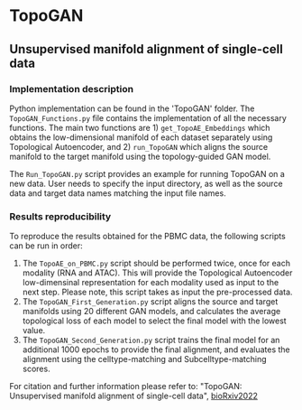 # TopoGAN
## Unsupervised manifold alignment of single-cell data

### Implementation description
Python implementation can be found in the 'TopoGAN' folder. The ```TopoGAN_Functions.py``` file contains the implementation of all the necessary functions. The main two functions are 1) ```get_TopoAE_Embeddings``` which obtains the low-dimensional manifold of each dataset separately using Topological Autoencoder, and 2) ```run_TopoGAN``` which aligns the source manifold to the target manifold using the topology-guided GAN model.

The ```Run_TopoGAN.py``` script provides an example for running TopoGAN on a new data. User needs to specify the input directory, as well as the source data and target data names matching the input file names.

### Results reproducibility
To reproduce the results obtained for the PBMC data, the following scripts can be run in order:

1) The ```TopoAE_on_PBMC.py``` script should be performed twice, once for each modality (RNA and ATAC). This will provide the Topological Autoencoder low-dimensinal representation for each modality used as input to the next step. Please note, this script takes as input the pre-processed data. 
2) The ```TopoGAN_First_Generation.py``` script aligns the source and target manifolds using 20 different GAN models, and calculates the average topological loss of each model to select the final model with the lowest value. 
3) The ```TopoGAN_Second_Generation.py``` script trains the final model for an additional 1000 epochs to provide the final alignment, and evaluates the alignment using the celltype-matching and Subcelltype-matching scores.

For citation and further information please refer to: "TopoGAN: Unsupervised manifold alignment of single-cell data", [bioRxiv2022](https://www.biorxiv.org/content/10.1101/2022.04.27.489829v1)
